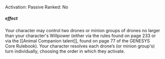 Activation: Passive
Ranked: No
##### effect
Your character may control two drones or
minion groups of drones no larger than your
character's Willpower (either via the rules
found on page 233 or via the [[Animal
Companion talent]], found on page 77 of the
GENESYS Core Rulebook). Your character
resolves each drone’s (or minion group's)
turn individually, choosing the order in which
they activate.
